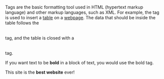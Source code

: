 Tags are the basic formatting tool used in HTML (hypertext markup language) and other markup languages, such as XML. For example, the <table> tag is used to insert a [table](https://techterms.com/definition/table) on a [webpage](https://techterms.com/definition/webpage). The data that should be inside the table follows the <table> tag, and the table is closed with a </table> tag.

If you want text to be **bold** in a block of text, you would use the bold tag. 

This site is the <b>best website</b> ever!